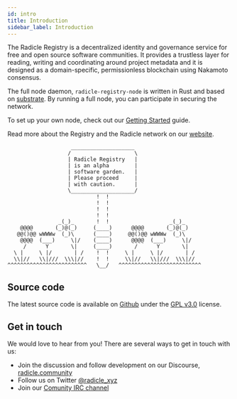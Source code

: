```yaml
---
id: intro
title: Introduction
sidebar_label: Introduction
---
```


The Radicle Registry is a decentralized identity and governance service for free and open source software communities. It provides a trustless layer for reading, writing and coordinating around project metadata and it is designed as a domain-specific, permissionless blockchain using Nakamoto consensus.

The full node daemon, `radicle-registry-node` is written in Rust and based on <a href="https://substrate.dev/" target="_blank" rel="noopener noreferrer">substrate</a>. By running a full node, you can participate in securing the network.

To set up your own node, check out our [Getting Started](getting-started) guide.

Read more about the Registry and the Radicle network on our <a href="https://radicle.xyz/" target="_blank" rel="noopener noreferrer">website</a>.

```
					____________________
				   /                    \
				   | Radicle Registry   |
				   | is an alpha        |
				   | software garden.   |
				   | Please proceed     |
				   | with caution.      |
				   \____________________/
						    !  !
					     	!  !
						    !  !
						    !  !
                _(_)_       !  !                   _(_)_
    @@@@       (_)@(_)     (____)      @@@@       (_)@(_)
   @@()@@ wWWWw  (_)\      (____)     @@()@@ wWWWw  (_)\
    @@@@  (___)     \|/    (____)      @@@@  (___)     \|/
     /      Y       \|     (____)       /      Y       \|
  \ |     \ |/       | /    !  !     \ |     \ |/       | /
  \\|//   \\|///  \\\|//    !  !     \\|//   \\|///  \\\|//
^^^^^^^^^^^^^^^^^^^^^^^^^   \__/   ^^^^^^^^^^^^^^^^^^^^^^^^^^
```

## Source code
The latest source code is available on <a href="https://github.com/radicle-dev" target="_blank" rel="noopener noreferrer">Github</a> under the <a href="https://opensource.org/licenses/GPL-3.0" target="_blank" rel="noopener noreferrer">GPL v3.0</a> license.

## Get in touch

We would love to hear from you!
There are several ways to get in touch with us:

- Join the discussion and follow development on our Discourse, <a href="https://radicle.community/" target="_blank" rel="noopener noreferrer">radicle.community</a>
- Follow us on Twitter <a href="https://twitter.com/radicle_xyz" target="_blank" rel="noopener noreferrer">@radicle_xyz</a>
- Join our <a href="https://webchat.freenode.net/#radicle" target="_blank" rel="noopener noreferrer">Comunity IRC channel</a>
